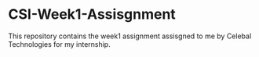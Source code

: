 # CSI-Week1-Assisgnment
This repository contains the week1 assignment assisgned to me by Celebal Technologies for my internship.
